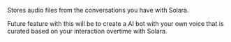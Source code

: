Stores audio files from the conversations you have with Solara.

Future feature with this will be to create a AI bot with your own voice that is curated based on your interaction overtime with Solara.
